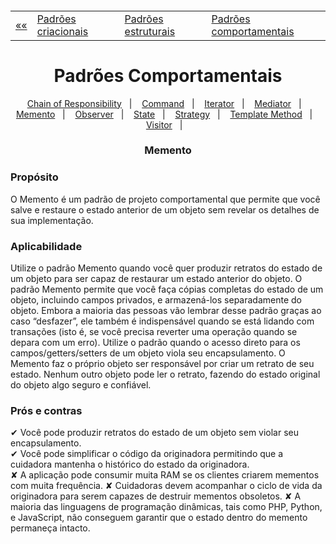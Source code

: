 <h5 align="center">
<table align="center">
  <tr>
    <td><a href="https://github.com/jfmsantos/design-patterns">«« </a></td>
    <td><a href="https://github.com/jfmsantos/design-patterns/tree/master/src/creational">Padrões criacionais</a></td>
    <td><a href="https://github.com/jfmsantos/design-patterns/tree/master/src/estruturais">Padrões estruturais</a></td>
    <td><a href="https://github.com/jfmsantos/design-patterns/tree/master/src/comportamentais">Padrões comportamentais</a></td>
  </tr>
</table>
</h5>

<h1 align="center">
  Padrões Comportamentais
</h1>

<p align="center">
  <a href="https://github.com/jfmsantos/design-patterns/tree/master/src/comportamentais/chain_of_responsibility">Chain of Responsibility</a>&nbsp;&nbsp;&nbsp;|&nbsp;&nbsp;&nbsp;
  <a href="https://github.com/jfmsantos/design-patterns/tree/master/src/comportamentais/command">Command</a>&nbsp;&nbsp;&nbsp;|&nbsp;&nbsp;&nbsp;
  <a href="https://github.com/jfmsantos/design-patterns/tree/master/src/comportamentais/iterator">Iterator</a>&nbsp;&nbsp;&nbsp;|&nbsp;&nbsp;&nbsp;
  <a href="#">Mediator</a>&nbsp;&nbsp;&nbsp;|&nbsp;&nbsp;&nbsp;
  <a href="#">Memento</a>&nbsp;&nbsp;&nbsp;|&nbsp;&nbsp;&nbsp;
  <a href="#">Observer</a>&nbsp;&nbsp;&nbsp;|&nbsp;&nbsp;&nbsp;
  <a href="#">State</a>&nbsp;&nbsp;&nbsp;|&nbsp;&nbsp;&nbsp;
  <a href="#">Strategy</a>&nbsp;&nbsp;&nbsp;|&nbsp;&nbsp;&nbsp;
  <a href="#">Template Method</a>&nbsp;&nbsp;&nbsp;|&nbsp;&nbsp;&nbsp;
  <a href="#">Visitor</a>&nbsp;&nbsp;&nbsp;|&nbsp;&nbsp;&nbsp;
</p>

<h3 align="center">
  Memento
</h3>

<h3 align="left">
  Propósito
</h3>

O Memento é um padrão de projeto comportamental que permite que você salve e restaure o estado anterior de um objeto sem revelar os detalhes de sua implementação.

<h3 align="left">
  Aplicabilidade
</h3>

  Utilize o padrão Memento quando você quer produzir retratos do estado de um objeto para ser capaz de restaurar um estado anterior do objeto.
  O padrão Memento permite que você faça cópias completas do estado de um objeto, incluindo campos privados, e armazená-los separadamente do objeto. Embora a maioria das pessoas vão lembrar desse padrão graças ao caso “desfazer”, ele também é indispensável quando se está lidando com transações (isto é, se você precisa reverter uma operação quando se depara com um erro).
  Utilize o padrão quando o acesso direto para os campos/getters/setters de um objeto viola seu encapsulamento.
  O Memento faz o próprio objeto ser responsável por criar um retrato de seu estado. Nenhum outro objeto pode ler o retrato, fazendo do estado original do objeto algo seguro e confiável.
  

<h3 align="left">
  Prós e contras
</h3>

 ✔   Você pode produzir retratos do estado de um objeto sem violar seu encapsulamento.
 <br>
 ✔  Você pode simplificar o código da originadora permitindo que a cuidadora mantenha o histórico do estado da originadora.
 <br>
 ✘		A aplicação pode consumir muita RAM se os clientes criarem mementos com muita frequência.
 ✘		Cuidadoras devem acompanhar o ciclo de vida da originadora para serem capazes de destruir mementos obsoletos.
 ✘		A maioria das linguagens de programação dinâmicas, tais como PHP, Python, e JavaScript, não conseguem garantir que o estado dentro do memento permaneça intacto.
